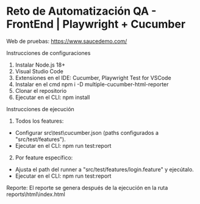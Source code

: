 # Reto de Automatización QA - FrontEnd | Playwright + Cucumber
Web de pruebas: https://www.saucedemo.com/

Instrucciones de configuraciones
1. Instalar Node.js 18+
2. Visual Studio Code
3. Extensiones en el IDE: Cucumber, Playwright Test for VSCode
4. Instalar en el cmd npm i -D multiple-cucumber-html-reporter
5. Clonar el repositorio
6. Ejecutar en el CLI: npm install

Instrucciones de ejecución
1. Todos los features:
- Configurar src\test\cucumber.json (paths configurados a "src/test/features").
- Ejecutar en el CLI: npm run test:report

2. Por feature específico:
- Ajusta el path del runner a "src/test/features/login.feature" y ejecútalo.
- Ejecutar en el CLI: npm run test:report

Reporte:
El reporte se genera después de la ejecución en la ruta reports\html\index.html
